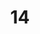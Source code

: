 ---
layout: paintings/painting
title: 14
image: /images/paintings/acrylic/JRB Web 30-min.jpg
dimensions: 395mm x 390mm
media: Acrylic on Acrylic
group: Acrylic
---
